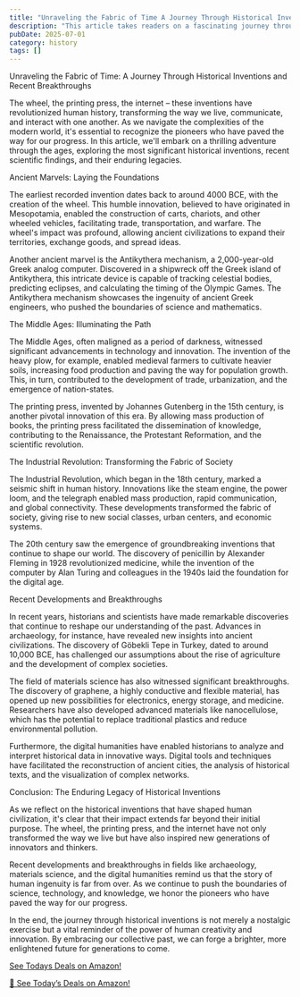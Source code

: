 ```yaml
---
title: "Unraveling the Fabric of Time A Journey Through Historical Inventions and Recent Breakthroughs"
description: "This article takes readers on a fascinating journey through the annals of history, exploring the most pivotal inventions that have shaped human civilization. From ancient marvels to modern breakthr..."
pubDate: 2025-07-01
category: history
tags: []
---
```


Unraveling the Fabric of Time: A Journey Through Historical Inventions and Recent Breakthroughs

The wheel, the printing press, the internet – these inventions have revolutionized human history, transforming the way we live, communicate, and interact with one another. As we navigate the complexities of the modern world, it's essential to recognize the pioneers who have paved the way for our progress. In this article, we'll embark on a thrilling adventure through the ages, exploring the most significant historical inventions, recent scientific findings, and their enduring legacies.

Ancient Marvels: Laying the Foundations

The earliest recorded invention dates back to around 4000 BCE, with the creation of the wheel. This humble innovation, believed to have originated in Mesopotamia, enabled the construction of carts, chariots, and other wheeled vehicles, facilitating trade, transportation, and warfare. The wheel's impact was profound, allowing ancient civilizations to expand their territories, exchange goods, and spread ideas.

Another ancient marvel is the Antikythera mechanism, a 2,000-year-old Greek analog computer. Discovered in a shipwreck off the Greek island of Antikythera, this intricate device is capable of tracking celestial bodies, predicting eclipses, and calculating the timing of the Olympic Games. The Antikythera mechanism showcases the ingenuity of ancient Greek engineers, who pushed the boundaries of science and mathematics.

The Middle Ages: Illuminating the Path

The Middle Ages, often maligned as a period of darkness, witnessed significant advancements in technology and innovation. The invention of the heavy plow, for example, enabled medieval farmers to cultivate heavier soils, increasing food production and paving the way for population growth. This, in turn, contributed to the development of trade, urbanization, and the emergence of nation-states.

The printing press, invented by Johannes Gutenberg in the 15th century, is another pivotal innovation of this era. By allowing mass production of books, the printing press facilitated the dissemination of knowledge, contributing to the Renaissance, the Protestant Reformation, and the scientific revolution.

The Industrial Revolution: Transforming the Fabric of Society

The Industrial Revolution, which began in the 18th century, marked a seismic shift in human history. Innovations like the steam engine, the power loom, and the telegraph enabled mass production, rapid communication, and global connectivity. These developments transformed the fabric of society, giving rise to new social classes, urban centers, and economic systems.

The 20th century saw the emergence of groundbreaking inventions that continue to shape our world. The discovery of penicillin by Alexander Fleming in 1928 revolutionized medicine, while the invention of the computer by Alan Turing and colleagues in the 1940s laid the foundation for the digital age.

Recent Developments and Breakthroughs

In recent years, historians and scientists have made remarkable discoveries that continue to reshape our understanding of the past. Advances in archaeology, for instance, have revealed new insights into ancient civilizations. The discovery of Göbekli Tepe in Turkey, dated to around 10,000 BCE, has challenged our assumptions about the rise of agriculture and the development of complex societies.

The field of materials science has also witnessed significant breakthroughs. The discovery of graphene, a highly conductive and flexible material, has opened up new possibilities for electronics, energy storage, and medicine. Researchers have also developed advanced materials like nanocellulose, which has the potential to replace traditional plastics and reduce environmental pollution.

Furthermore, the digital humanities have enabled historians to analyze and interpret historical data in innovative ways. Digital tools and techniques have facilitated the reconstruction of ancient cities, the analysis of historical texts, and the visualization of complex networks.

Conclusion: The Enduring Legacy of Historical Inventions

As we reflect on the historical inventions that have shaped human civilization, it's clear that their impact extends far beyond their initial purpose. The wheel, the printing press, and the internet have not only transformed the way we live but have also inspired new generations of innovators and thinkers.

Recent developments and breakthroughs in fields like archaeology, materials science, and the digital humanities remind us that the story of human ingenuity is far from over. As we continue to push the boundaries of science, technology, and knowledge, we honor the pioneers who have paved the way for our progress.

In the end, the journey through historical inventions is not merely a nostalgic exercise but a vital reminder of the power of human creativity and innovation. By embracing our collective past, we can forge a brighter, more enlightened future for generations to come.

[ See Todays Deals on Amazon!](https://amzn.to/3UjsCWp)

[🛒 See Today’s Deals on Amazon!](https://amzn.to/3UjsCWp)
